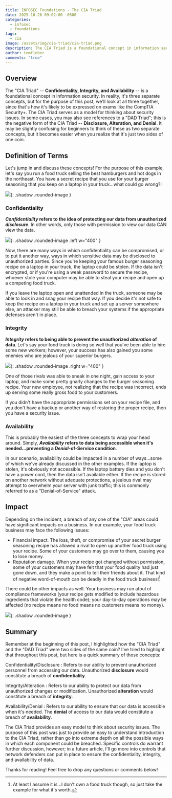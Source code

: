 ```yaml
---
title: INFOSEC Foundations - The CIA Triad
date: 2025-10-26 09:02:00 -0500
categories:
  - infosec
  - foundations
tags:
  - cia
image: /assets/img/cia-triad/cia-triad.png
description: The CIA Triad is a foundational concept in information security. It is a model for thinking about and discussing security events.
author: tomfieber
comments: "true"
---
```

## Overview

The "CIA Triad" -- **Confidentiality, Integrity, and Availability** -- is a foundational concept in information security. In reality, it's three separate concepts, but for the purpose of this post, we'll look at all three together, since that's how it's likely to be expressed on exams like the CompTIA Security+. The CIA Triad serves as a model for thinking about security issues. In some cases, you may also see references to a "DAD Triad"; this is the negative form of the CIA Triad -- **Disclosure, Alteration, and Denial**. It may be slightly confusing for beginners to think of these as two separate concepts, but it becomes easier when you realize that it's just two sides of one coin. 

## Definition of Terms

Let's jump in and discuss these concepts! For the purpose of this example, let's say you run a food truck selling the best hamburgers and hot dogs in the northeast. You have a secret recipe that you use for your burger seasoning that you keep on a laptop in your truck...what could go wrong?!

![](/assets/img/2025-10-26-cia-triad/file-20251031104212534.png){: .shadow .rounded-image }

### Confidentiality

**_Confidentiality_ refers to the idea of protecting our data from unauthorized _disclosure_**. In other words, only those with permission to view our data CAN view the data. 

![](/assets/img/2025-10-26-cia-triad/file-20251031104212538.png){: .shadow .rounded-image .left w="400" }

Now, there are many ways in which confidentiality can be compromised, or to put it another way, ways in which sensitive data may be disclosed to unauthorized parties. Since you're keeping your famous burger seasoning recipe on a laptop in your truck, the laptop could be stolen. If the data isn't encrypted, or if you're using a weak password to secure the recipe, whoever stole your computer may be able to steal your recipe and open up a competing food truck. 

If you leave the laptop open and unattended in the truck, someone may be able to look in and snag your recipe that way. If you decide it's not safe to keep the recipe on a laptop in your truck and set up a server somewhere else, an attacker may still be able to breach your systems if the appropriate defenses aren't in place.

### Integrity

**_Integrity_ refers to being able to prevent the unauthorized _alteration_ of data**. Let's say your food truck is doing so well that you've been able to hire some new workers; however, your success has also gained you some enemies who are jealous of your superior burgers. 

![](/assets/img/2025-10-26-cia-triad/file-20251031104212539.png){: .shadow .rounded-image .right w="400" }

One of those rivals was able to sneak in one night, gain access to your laptop, and make some pretty gnarly changes to the burger seasoning recipe. Your new employee, not realizing that the recipe was incorrect, ends up serving some really gross food to your customers.

If you didn't have the appropriate permissions set on your recipe file, and you don't have a backup or another way of restoring the proper recipe, then you have a security issue. 

### Availability

This is probably the easiest of the three concepts to wrap your head around. Simply, **_Availability_ refers to data being accessible when it's needed...preventing a _Denial_-of-Service condition**. 

In our scenario, availability could be impacted in a number of ways...some of which we've already discussed in the other examples. If the laptop is stolen, it's obviously not accessible. If the laptop battery dies and you don't have a power cord, then the data isn't available either. If the recipe is stored on another network without adequate protections, a jealous rival may attempt to overwhelm your server with junk traffic; this is commonly referred to as a "Denial-of-Service" attack. 

## Impact

Depending on the incident, a breach of any one of the "CIA" areas could have significant impacts on a business. In our example, your food truck business may face the following issues:

- Financial impact. The loss, theft, or compromise of your secret burger seasoning recipe has allowed a rival to open up another food truck using your recipe. Some of your customers may go over to them, causing you to lose money. 
- Reputation damage. When your recipe got changed without permission, some of your customers may have felt that your food quality had just gone down, and they make a point to tell their friends about it. That kind of negative word-of-mouth can be deadly in the food truck business![^1]

There could be other impacts as well. Your business may run afoul of compliance frameworks (your recipe gets modified to include hazardous ingredients that violate the health code); your day-to-day operations may be affected (no recipe means no food means no customers means no money). 

![](/assets/img/2025-10-26-cia-triad/file-20251031104212547.png){: .shadow .rounded-image }

## Summary

Remember at the beginning of this post, I highlighted how the "CIA Triad" and the "DAD Triad" were two sides of the same coin? I've tried to highlight that throughout this post, but here is a quick summary of those concepts:

Confidentiality/Disclosure 
: Refers to our ability to prevent unauthorized personnel from accessing our data. Unauthorized **disclosure** would constitute a breach of **confidentiality**.

Integrity/Alteration 
: Refers to our ability to protect our data from unauthorized changes or modification. Unauthorized **alteration** would constitute a breach of **integrity**.

Availability/Denial 
: Refers to our ability to ensure that our data is accessible when it's needed. The **denial** of access to our data would constitute a breach of **availability**.

The CIA Triad provides an easy model to think about security issues. The purpose of this post was just to provide an easy to understand introduction to the CIA Triad, rather than go into extreme depth on all the possible ways in which each component could be breached. Specific controls do warrant further discussion, however; in a future article, I'll go more into controls that network defenders can put in place to ensure the confidentiality, integrity, and availability of data. 

Thanks for reading! Feel free to drop any questions or comments below! 

[^1]: At least I assume it is...I don't own a food truck though, so just take the example for what it's worth.